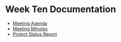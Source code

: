 # Week Ten Documentation
- [Meeting Agenda](Meeting-Agenda-Week-10.pdf)
- [Meeting Minutes](Meeting-Minutes-Week-10.pdf)
- [Project Status Report](Project_Status_Report_week10.pdf)
